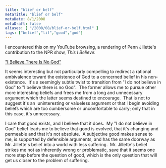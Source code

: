 ```yaml
---
title: "blief or belf"
metaTitle: "blief or belf"
metaDate: 8/1/2008
metaDraft: false
aliases: [ "/2008/08/blief-or-belf.html" ]
tags: ["belief","lif","good","god"]
---
```


I encountered this on my YouTube browsing, a rendering of Penn Jillette's contribution to the NPR show, _This I Believe_:  
  
["I Believe There Is No God"  
](http://www.youtube.com/watch?v=U0hJRM8Xzvo)  
  
It seems interesting but not particularly compelling to redirect a rational ambivalence toward the existence of God to a concerned belief in his non-existence.  It's a seemingly subtle twist to transition from "I do not believe in God" to "I believe there is no God".  The former allows me to pursue other more interesting beliefs and frees me from a long and unnecessary argument which the latter seems destined to encourage.  That is not to suggest it's an  uninteresting or valueless argument or that I begin avoiding beliefs which are too cumbersome or uncomfortable to carry; only that in this case, it's unnecessary.  
  
I care that good exists, and I believe that it does.  My "I do not believe in God" belief leads me to believe that good is evolved, that it's changing and permeable and that it's not absolute.  A subjective good makes sense to me, is supported by defensible arguments, and has the same doorway as Mr. Jillette's belief into a world with less suffering.  Mr. Jillette's belief strikes me not as inherently wrong or problematic, save that it seems one more step before the question of good, which is the only question that will get us closer to the problem of suffering.